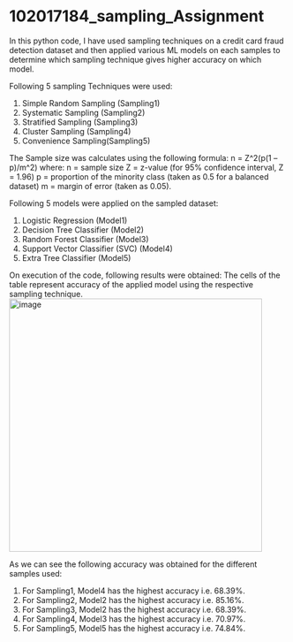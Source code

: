 # 102017184_sampling_Assignment
In this python code, I have used sampling techniques on a credit card fraud detection dataset and then applied various ML models on each samples to determine which sampling technique gives higher accuracy on which model.

Following 5 sampling Techniques were used:

1) Simple Random Sampling (Sampling1)
2) Systematic Sampling (Sampling2)
3) Stratified Sampling (Sampling3)
4) Cluster Sampling (Sampling4)
5) Convenience Sampling(Sampling5)

The Sample size was calculates using the following formula: n = Z^2(p(1 – p)/m^2) where: n = sample size Z = z-value (for 95% confidence interval, Z = 1.96) p = proportion of the minority class (taken as 0.5 for a balanced dataset) m = margin of error (taken as 0.05).

Following 5 models were applied on the sampled dataset:

1) Logistic Regression (Model1)
2) Decision Tree Classifier (Model2)
3) Random Forest Classifier (Model3)
4) Support Vector Classifier (SVC) (Model4)
5) Extra Tree Classifier (Model5)

On execution of the code, following results were obtained: The cells of the table represent accuracy of the applied model using the respective sampling technique.
<img width="458" alt="image" src="https://user-images.githubusercontent.com/79622989/219969898-1c2f33a9-0c41-4424-93db-b481d15211a5.png">

As we can see the following accuracy was obtained for the different samples used:

1) For Sampling1, Model4 has the highest accuracy i.e. 68.39%.
2) For Sampling2, Model2 has the highest accuracy i.e. 85.16%.
3) For Sampling3, Model2 has the highest accuracy i.e. 68.39%.
4) For Sampling4, Model3 has the highest accuracy i.e. 70.97%.
5) For Sampling5, Model5 has the highest accuracy i.e. 74.84%.

